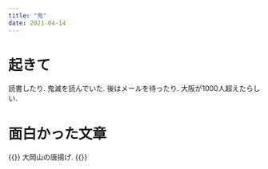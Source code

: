 ```yaml
---
title: "鬼"
date: 2021-04-14
---
```


# 起きて
読書したり. 鬼滅を読んでいた. 後はメールを待ったり. 大阪が1000人超えたらしい.
# 面白かった文章
{{<tweet user="dango_bot" id="1382206513658286080">}}
大岡山の唐揚げ.
{{<tweet user="dango_bot" id="1382251298347634690">}}